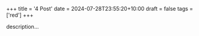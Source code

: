 +++
title = '4 Post'
date = 2024-07-28T23:55:20+10:00
draft = false
tags = ['red']
+++

description...